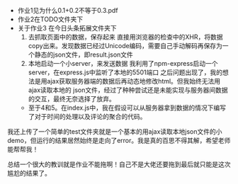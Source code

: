 * 作业1见为什么0.1+0.2不等于0.3.pdf
* 作业2在TODO文件夹下
* 关于作业3 在今日头条拓展文件夹下
  1.  去抓取页面中的数据，保存起来
直接用浏览器的检查中的XHR，将数据copy出来。发现数据已经过Unicode编码，需要自己手动解码再保存为一个静态的json文件，即result.json文件
  2.  本地启动一个小server，来发送数据
我利用了npm-express启动一个server，在express.js中监听了本地的5501端口
之后问题出现了，我的想法是用ajax获取服务器端的数据后再动态地修改html。但我始终无法用ajax读取本地的
json文件，经过了种种尝试还是未能实现与服务器间数据的交互，最终无奈选择了放弃。
  * 至于4和5。在index.js中，我在假设可以从服务器拿到数据的情况下编写了对于时间的处理以及评论的聚合的代码。

我还上传了一个简单的test文件夹就是一个基本的用ajax读取本地json文件的小demo，但运行的结果居然始终是走向了error。我是真的百思不得其解，希望老师能帮帮我！

总结一个很大的教训就是作业不能拖啊！自己不是大佬还要拖到最后就只能是这次尴尬的结果了。

